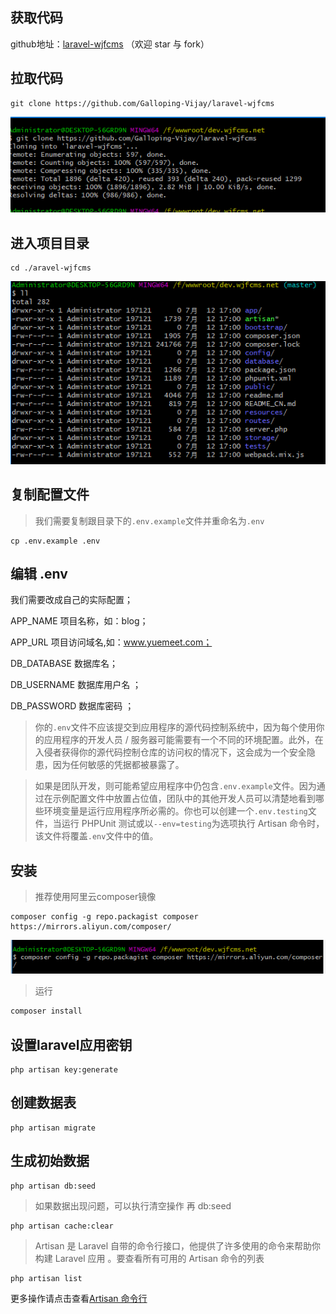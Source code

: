 ## 获取代码

github地址：[laravel-wjfcms](https://github.com/Galloping-Vijay/laravel-wjfcms) （欢迎 star 与 fork）

## 拉取代码

~~~shell
git clone https://github.com/Galloping-Vijay/laravel-wjfcms
~~~

![screenshot_1562922175293](./images/screenshot_1562922175293.png)

## 进入项目目录

~~~shell
cd ./aravel-wjfcms
~~~

![screenshot_1562922540161](./images/screenshot_1562922540161.png)

## 复制配置文件

> 我们需要复制跟目录下的`.env.example`文件并重命名为`.env`

~~~shell
cp .env.example .env
~~~

## 编辑 .env

我们需要改成自己的实际配置；  

APP_NAME 项目名称，如：blog；  

APP_URL 项目访问域名,如：www.yuemeet.com；  

DB_DATABASE 数据库名；  

DB_USERNAME 数据库用户名 ；  

DB_PASSWORD 数据库密码 ；

> 你的`.env`文件不应该提交到应用程序的源代码控制系统中，因为每个使用你的应用程序的开发人员 / 服务器可能需要有一个不同的环境配置。此外，在入侵者获得你的源代码控制仓库的访问权的情况下，这会成为一个安全隐患，因为任何敏感的凭据都被暴露了。

> 如果是团队开发，则可能希望应用程序中仍包含`.env.example`文件。因为通过在示例配置文件中放置占位值，团队中的其他开发人员可以清楚地看到哪些环境变量是运行应用程序所必需的。你也可以创建一个`.env.testing`文件，当运行 PHPUnit 测试或以`--env=testing`为选项执行 Artisan 命令时，该文件将覆盖`.env`文件中的值。

## 安装

> 推荐使用阿里云composer镜像

```shell
composer config -g repo.packagist composer https://mirrors.aliyun.com/composer/
```

![screenshot_1562922244379](./images/screenshot_1562922244379.png)

> 运行

~~~powershell
composer install 
~~~

## 设置laravel应用密钥

~~~shell
php artisan key:generate
~~~

## 创建数据表

~~~shell
php artisan migrate
~~~

## 生成初始数据

~~~shell
php artisan db:seed
~~~

> 如果数据出现问题，可以执行清空操作 再 db:seed

~~~
php artisan cache:clear
~~~

> Artisan 是 Laravel 自带的命令行接口，他提供了许多使用的命令来帮助你构建 Laravel 应用 。要查看所有可用的 Artisan 命令的列表

```shell
php artisan list
```

更多操作请点击查看[Artisan 命令行](https://learnku.com/docs/laravel/5.8/artisan/3913)


